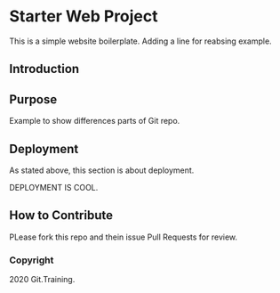 # Starter Web Project

This is a simple website boilerplate. Adding a line for reabsing example.

## Introduction

## Purpose

Example to show differences parts of Git repo.

## Deployment

As stated above, this section is about deployment.

DEPLOYMENT IS COOL.

## How to Contribute

PLease fork this repo and thein issue Pull Requests for review.

### Copyright

2020 Git.Training.
